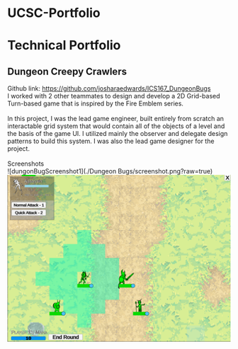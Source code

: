 # UCSC-Portfolio
# Technical Portfolio
## Dungeon Creepy Crawlers
Github link: https://github.com/josharaedwards/ICS167_DungeonBugs <br/>
I worked with 2 other teammates to design and develop a 2D Grid-based Turn-based game that is inspired by the Fire Emblem series. <br/><br/>
In this project, I was the lead game engineer, built entirely from scratch an interactable grid system that would contain all of the objects of a level and the basis of the game UI. I utilized mainly the observer and delegate design patterns to build this system. I was also the lead game designer for the project. <br/><br/>
Screenshots <br/>
![dungonBugScreenshot1](./Dungeon Bugs/screenshot.png?raw=true) <br/>
<img src="./Dungeon Bugs/screenshot.png?raw=true">
